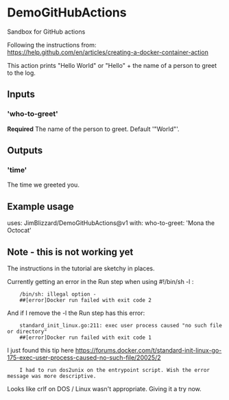 # DemoGitHubActions
Sandbox for GitHub actions

Following the instructions from: <https://help.github.com/en/articles/creating-a-docker-container-action>

This action prints "Hello World" or "Hello" + the name of a person to greet to the log.

## Inputs

### 'who-to-greet'

**Required** The name of the person to greet. Default '"World"'.

## Outputs

### 'time'

The time we greeted you.

## Example usage

uses: JimBlizzard/DemoGitHubActions@v1
with:
    who-to-greet: 'Mona the Octocat'

## Note - this is not working yet

The instructions in the tutorial are sketchy in places.

Currently getting an error in the Run step when using #!/bin/sh -l   :

        /bin/sh: illegal option -
        ##[error]Docker run failed with exit code 2

And if I remove the -l the Run step has this error:

        standard_init_linux.go:211: exec user process caused "no such file or directory"
        ##[error]Docker run failed with exit code 1

I just found this tip here <https://forums.docker.com/t/standard-init-linux-go-175-exec-user-process-caused-no-such-file/20025/2>

        I had to run dos2unix on the entrypoint script. Wish the error message was more descriptive.

Looks like crlf on DOS / Linux wasn't appropriate. Giving it a try now.
